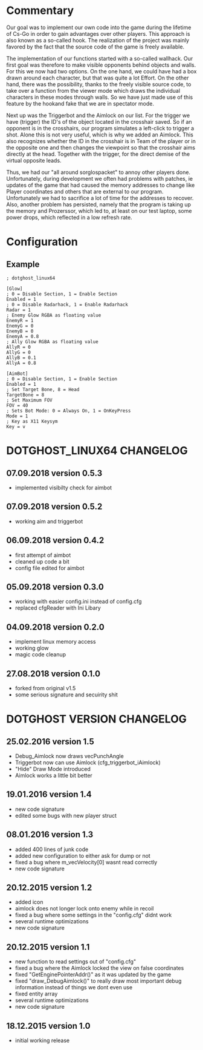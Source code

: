 # Commentary
Our goal was to implement our own code into the game during the lifetime of Cs-Go in order to gain advantages over other players.
This approach is also known as a so-called hook. The realization of the project was mainly favored by the fact that the source code of the game is freely available.

The implementation of our functions started with a so-called wallhack. Our first goal was therefore to make visible opponents behind objects and walls. For this we now had two options. On the one hand, we could have had a box drawn around each character, but that was quite a lot Effort. On the other hand, there was the possibility, thanks to the freely visible source code, to take over a function from the viewer mode which draws the individual characters in these modes through walls. So we have just made use of this feature by the hookand fake that we are in spectator mode.

Next up was the Triggerbot and the Aimlock on our list. For the trigger we have (trigger) the ID's of the object located in the crosshair saved. So if an opponent is in the crosshairs, our program simulates a left-click to trigger a shot. Alone this is not very useful, which is why we added an Aimlock. This also recognizes whether the ID in the crosshair is in Team of the player or in the opposite one and then changes the viewpoint so that the crosshair aims directly at the head.
Together with the trigger, for the direct demise of the virtual opposite leads.

Thus, we had our "all around sorglospacket" to annoy other players done.
Unfortunately, during development we often had problems with patches, ie updates of the game that had caused the memory addresses to change like Player coordinates and others that are external to our program. Unfortunately we had to sacrifice a lot of time for the addresses to recover. Also, another problem has persisted, namely that the program is taking up the memory and Prozerssor, which led to, at least on our test laptop, some power drops, which reflected in a low refresh rate.

# Configuration
## Example
```
; dotghost_linux64

[Glow]
; 0 = Disable Section, 1 = Enable Section
Enabled = 1
; 0 = Disable Radarhack, 1 = Enable Radarhack
Radar = 1
; Enemy Glow RGBA as floating value
EnemyR = 1
EnemyG = 0
EnemyB = 0
EnemyA = 0.8
; Ally Glow RGBA as floating value
AllyR = 0
AllyG = 0
AllyB = 0.1
AllyA = 0.8

[AimBot]
; 0 = Disable Section, 1 = Enable Section
Enabled = 1
; Set Target Bone, 8 = Head
TargetBone = 8
; Set Maximum FOV
FOV = 40
; Sets Bot Mode: 0 = Always On, 1 = OnKeyPress
Mode = 1
; Key as X11 Keysym
Key = v
```

# DOTGHOST_LINUX64 CHANGELOG
## 07.09.2018 version 0.5.3
- implemented visibilty check for aimbot

## 07.09.2018 version 0.5.2
- working aim and triggerbot

## 06.09.2018 version 0.4.2
- first attempt of aimbot
- cleaned up code a bit
- config file edited for aimbot

## 05.09.2018 version 0.3.0
- working with easier config.ini instead of config.cfg
- replaced cfgReader with Ini Libary

## 04.09.2018 version 0.2.0
- implement linux memory access
- working glow
- magic code cleanup

## 27.08.2018 version 0.1.0
- forked from original v1.5
- some serious signature and secuirity shit

# DOTGHOST VERSION CHANGELOG
## 25.02.2016 version 1.5
- Debug_Aimlock now draws vecPunchAngle
- Triggerbot now can use Aimlock (cfg_triggerbot_iAimlock)
- "Hide" Draw Mode introduced	
- Aimlock works a little bit better

## 19.01.2016 version 1.4
- new code signature
- edited some bugs with new player struct
  
## 08.01.2016 version 1.3
- added 400 lines of junk code
- added new configuration to either ask for dump or not
- fixed a bug where m_vecVelocity[0] wasnt read correctly
- new code signature

## 20.12.2015 version 1.2
- added icon
- aimlock does not longer lock onto enemy while in recoil
- fixed a bug where some settings in the "config.cfg" didnt work
- several runtime optimizations
- new code signature

## 20.12.2015 version 1.1
- new function to read settings out of "config.cfg"
- fixed a bug where the Aimlock locked the view on false coordinates
- fixed "GetEnginePointerAddr()" as it was updated by the game
- fixed "draw_DebugAimlock()" to really draw most important debug information instead of things we dont even use
- fixed entity array
- several runtime optimizations
- new code signature

## 18.12.2015 version 1.0
- initial working release
